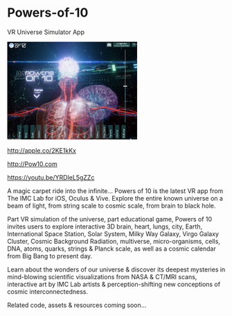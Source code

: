 # Powers-of-10
VR Universe Simulator App

<img src="https://github.com/imclab/Powers-of-10/blob/main/PowersOf10-VR-app-IMCLab.jpg" width="300px">

http://apple.co/2KE1kKx

http://Pow10.com

https://youtu.be/YRDIeL5gZZc

A magic carpet ride into the infinite... Powers of 10 is the latest VR app from The IMC Lab for iOS, Oculus & Vive. Explore the entire known universe on a beam of light, from string scale to cosmic scale, from brain to black hole.

Part VR simulation of the universe, part educational game, Powers of 10 invites users to explore interactive 3D brain, heart, lungs, city, Earth, International Space Station, Solar System, Milky Way Galaxy, Virgo Galaxy Cluster, Cosmic Background Radiation, multiverse, micro-organisms, cells, DNA, atoms, quarks, strings & Planck scale, as well as a cosmic calendar from Big Bang to present day.

Learn about the wonders of our universe & discover its deepest mysteries in mind-blowing scientific visualizations from NASA & CT/MRI scans, interactive art by IMC Lab artists & perception-shifting new conceptions of cosmic interconnectedness.

Related code, assets & resources coming soon...
